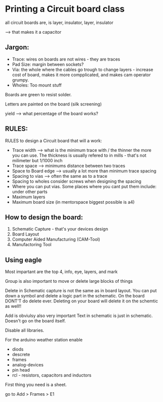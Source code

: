 # Printing a Circuit board class

all circuit boards are, is layer, insulator, layer, insulator

--> that makes it a capacitor 

## Jargon:

  * Trace:  wires on boards are not wires - they are traces
  * Pad Size: margin between sockets?
  * Via: the whole where the cables go trough to change layers - increase cost of board, makes it more compplicated, and makes cam operator grumpy. 
  * Wholes: Too mount stuff

Boards are green to resist solder.

Letters are painted on the board (silk screening)

yield --> what percentage of the board works?

## RULES:

RULES to design a Circuit board that will a work:

  * Trace width --> what is the minimum trace with / the thinner the more you can use. The thickness is usually refered to in mills - that's not milimeter but 1/1000 inch
  * Trace space --> minimums distance between two traces
  * Space to Board edge --> usually a lot more than minimum trace spacing
  * Spacing to vias --> often the same as to a trace
  * Spacing to wholes consider screws when designing the spacing
  * Where you can put vias. Some places where you cant put them include: under other parts
  * Maximum layers
  * Maximum board size (in mentorspace biggest possible is a4)

## How to design the board:

  1. Schematic Capture - that's your devices design
  2. Board Layout 
  3. Computer Aided Manufacturing (CAM-Tool)
  4. Manufactoring Tool

## Using eagle

Most impartant are the top 4, info, eye, layers, and mark

Group is also important to move or delete large blocks of things

Delete in Schematic capture is not the same as in board layout. You can put down a symbol and delete a logic part in the schematic. On the board DONT'T do delete ever. Deleting on your board will delete it on the schemtic as well!!

Add is obviulsy also very important
Text in schematic is just in schematic. Doesn't go on the board itself.


Disable all libraries. 

For the arduino weather station enable 

- diods
- descrete   
- frames
- analog-devices
- pin head
- rcl - resistors, capacitors and inductors

First thing you need is a sheet.

go to Add > Frames > E1

